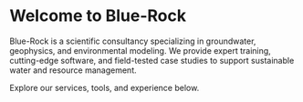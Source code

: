 # Welcome to Blue-Rock

Blue-Rock is a scientific consultancy specializing in groundwater, geophysics, and environmental modeling. We provide expert training, cutting-edge software, and field-tested case studies to support sustainable water and resource management.

Explore our services, tools, and experience below.
